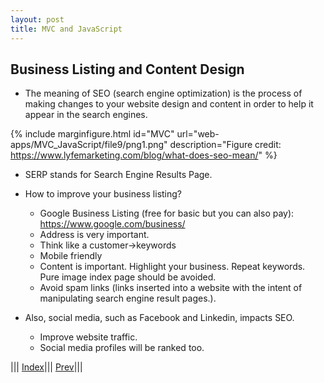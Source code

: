 ```yaml
---
layout: post
title: MVC and JavaScript
---
```


## Business Listing and Content Design

* The meaning of SEO (search engine optimization) is the process of making changes to your website design and content in order to help it appear in the search engines.

{% include marginfigure.html id="MVC" url="web-apps/MVC_JavaScript/file9/png1.png" description="Figure credit: https://www.lyfemarketing.com/blog/what-does-seo-mean/" %}

* SERP stands for Search Engine Results Page.
* How to improve your business listing?
  * Google Business Listing (free for basic but you can also pay): <https://www.google.com/business/>
  * Address is very important.
  * Think like a customer->keywords
  * Mobile friendly
  * Content is important. Highlight your business. Repeat keywords. Pure image index page should be avoided.
  * Avoid spam links (links inserted into a website with the intent of manipulating search engine result pages.). 
  
* Also, social media, such as Facebook and Linkedin, impacts SEO.
  * Improve website traffic.
  * Social media profiles will be ranked too.


||| [Index](../../)||| [Prev](../file7/)|||






















